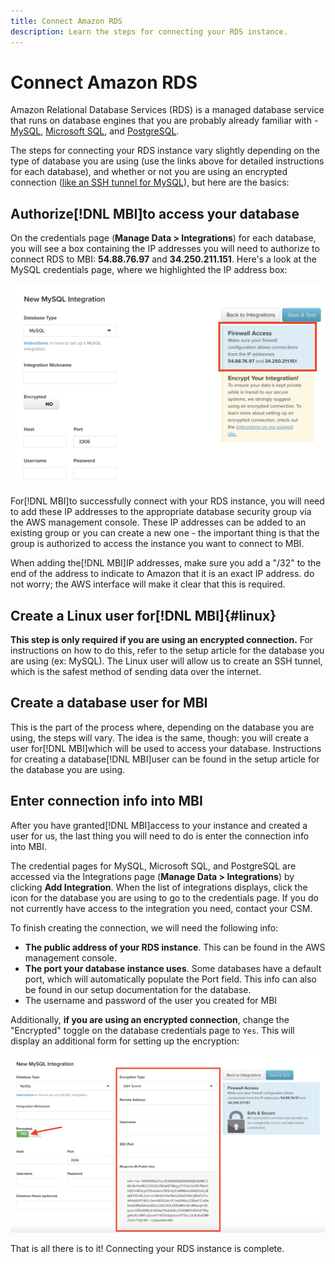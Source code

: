 ```yaml
---
title: Connect Amazon RDS
description: Learn the steps for connecting your RDS instance.
---
```

# Connect Amazon RDS

Amazon Relational Database Services (RDS) is a managed database service that runs on database engines that you are probably already familiar with - [MySQL](../integrations/mysql-via-a-direct-connection.md), [Microsoft SQL](../integrations/microsoft-sql-server.md), and [PostgreSQL](../integrations/postgresql.md).

The steps for connecting your RDS instance vary slightly depending on the type of database you are using (use the links above for detailed instructions for each database), and whether or not you are using an encrypted connection ([like an SSH tunnel for MySQL](../integrations/mysql-via-ssh-tunnel.md)), but here are the basics:

## Authorize[!DNL MBI]to access your database

On the credentials page (**Manage Data > Integrations**) for each database, you will see a box containing the IP addresses you will need to authorize to connect RDS to MBI: **54.88.76.97** and **34.250.211.151**. Here's a look at the MySQL credentials page, where we highlighted the IP address box:

![](../../../assets/RDS_IP.png)

For[!DNL MBI]to successfully connect with your RDS instance, you will need to add these IP addresses to the appropriate database security group via the AWS management console. These IP addresses can be added to an existing group or you can create a new one - the important thing is that the group is authorized to access the instance you want to connect to MBI.

When adding the[!DNL MBI]IP addresses, make sure you add a "/32" to the end of the address to indicate to Amazon that it is an exact IP address. do not worry; the AWS interface will make it clear that this is required.

## Create a Linux user for[!DNL MBI]{#linux}

**This step is only required if you are using an encrypted connection.** For instructions on how to do this, refer to the setup article for the database you are using (ex: MySQL). The Linux user will allow us to create an SSH tunnel, which is the safest method of sending data over the internet.

## Create a database user for MBI

This is the part of the process where, depending on the database you are using, the steps will vary. The idea is the same, though: you will create a user for[!DNL MBI]which will be used to access your database. Instructions for creating a database[!DNL MBI]user can be found in the setup article for the database you are using.

## Enter connection info into MBI

After you have granted[!DNL MBI]access to your instance and created a user for us, the last thing you will need to do is enter the connection info into MBI.

The credential pages for MySQL, Microsoft SQL, and PostgreSQL are accessed via the Integrations page (**Manage Data > Integrations**) by clicking **Add Integration**. When the list of integrations displays, click the icon for the database you are using to go to the credentials page. If you do not currently have access to the integration you need, contact your CSM.

To finish creating the connection, we will need the following info:

*  **The public address of your RDS instance**. This can be found in the AWS management console.
*  **The port your database instance uses**. Some databases have a default port, which will automatically populate the Port field. This info can also be found in our setup documentation for the database.
*  The username and password of the user you created for MBI

Additionally, **if you are using an encrypted connection**, change the "Encrypted" toggle on the database credentials page to `Yes`. This will display an additional form for setting up the encryption:

![](../../../assets/sql-integration-encrypted-yes.png)

That is all there is to it! Connecting your RDS instance is complete.
